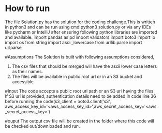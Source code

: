 # How to run
The file Solution.py has the solution for the coding challenge.This is written in python3 and can be run using cmd python3 solution.py or via any IDEs like pycharm or IntelliJ after ensuring following python libraries are imported and available.
import pandas as pd
import validators
import boto3
import io
import os
from string import ascii_lowercase
from urllib.parse import urlparse


#Assumptions
The Solution is built with following assumptions considered,
1. The csv files that should be merged will have the ascii lower case letters as their names.
2. The files will be available in public root url or in an S3 bucket and accessible.

#Input
The code accepts a public root url path or an S3 url having the files.
 If S3 url is provided, authentication details need to be added in code line 36 before running the code(s3_client = boto3.client('s3', aws_access_key_id='<aws_access_key_id>',aws_secret_access_key='<aws_secret_access_key>')
 
#ouput
The output csv file will be created in the folder where this code will be checked out/downloaded and run.
